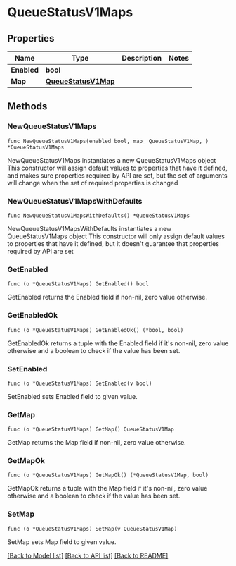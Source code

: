 # QueueStatusV1Maps

## Properties

Name | Type | Description | Notes
------------ | ------------- | ------------- | -------------
**Enabled** | **bool** |  | 
**Map** | [**QueueStatusV1Map**](QueueStatusV1Map.md) |  | 

## Methods

### NewQueueStatusV1Maps

`func NewQueueStatusV1Maps(enabled bool, map_ QueueStatusV1Map, ) *QueueStatusV1Maps`

NewQueueStatusV1Maps instantiates a new QueueStatusV1Maps object
This constructor will assign default values to properties that have it defined,
and makes sure properties required by API are set, but the set of arguments
will change when the set of required properties is changed

### NewQueueStatusV1MapsWithDefaults

`func NewQueueStatusV1MapsWithDefaults() *QueueStatusV1Maps`

NewQueueStatusV1MapsWithDefaults instantiates a new QueueStatusV1Maps object
This constructor will only assign default values to properties that have it defined,
but it doesn't guarantee that properties required by API are set

### GetEnabled

`func (o *QueueStatusV1Maps) GetEnabled() bool`

GetEnabled returns the Enabled field if non-nil, zero value otherwise.

### GetEnabledOk

`func (o *QueueStatusV1Maps) GetEnabledOk() (*bool, bool)`

GetEnabledOk returns a tuple with the Enabled field if it's non-nil, zero value otherwise
and a boolean to check if the value has been set.

### SetEnabled

`func (o *QueueStatusV1Maps) SetEnabled(v bool)`

SetEnabled sets Enabled field to given value.


### GetMap

`func (o *QueueStatusV1Maps) GetMap() QueueStatusV1Map`

GetMap returns the Map field if non-nil, zero value otherwise.

### GetMapOk

`func (o *QueueStatusV1Maps) GetMapOk() (*QueueStatusV1Map, bool)`

GetMapOk returns a tuple with the Map field if it's non-nil, zero value otherwise
and a boolean to check if the value has been set.

### SetMap

`func (o *QueueStatusV1Maps) SetMap(v QueueStatusV1Map)`

SetMap sets Map field to given value.



[[Back to Model list]](../README.md#documentation-for-models) [[Back to API list]](../README.md#documentation-for-api-endpoints) [[Back to README]](../README.md)


